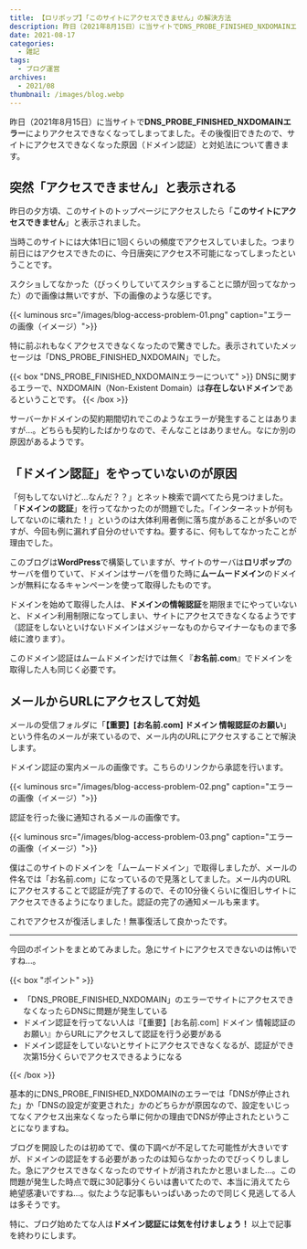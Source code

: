 ```yaml
---
title: 【ロリポップ】「このサイトにアクセスできません」の解決方法
description: 昨日（2021年8月15日）に当サイトでDNS_PROBE_FINISHED_NXDOMAINエラーによりアクセスできなくなってしまってました。その後復旧できたので、サイトにアクセスできなくなった原因（ドメイン認証）と対処法について書きます。
date: 2021-08-17
categories: 
  - 雑記
tags: 
  - ブログ運営
archives: 
  - 2021/08
thumbnail: /images/blog.webp
---
```


昨日（2021年8月15日）に当サイトで**DNS_PROBE_FINISHED_NXDOMAINエラー**によりアクセスできなくなってしまってました。その後復旧できたので、サイトにアクセスできなくなった原因（ドメイン認証）と対処法について書きます。

<!--more-->

## 突然「アクセスできません」と表示される

昨日の夕方頃、このサイトのトップページにアクセスしたら「**このサイトにアクセスできません**」と表示されました。

当時このサイトには大体1日に1回くらいの頻度でアクセスしていました。つまり前日にはアクセスできたのに、今日唐突にアクセス不可能になってしまったということです。

スクショしてなかった（びっくりしていてスクショすることに頭が回ってなかった）ので画像は無いですが、下の画像のような感じです。

{{< luminous src="/images/blog-access-problem-01.png" caption="エラーの画像（イメージ）">}}

特に前ぶれもなくアクセスできなくなったので驚きでした。表示されていたメッセージは「DNS_PROBE_FINISHED_NXDOMAIN」でした。

{{< box "DNS_PROBE_FINISHED_NXDOMAINエラーについて" >}}
DNSに関するエラーで、NXDOMAIN（Non-Existent Domain）は<strong>存在しないドメイン</strong>であるということです。
{{< /box >}}

サーバーかドメインの契約期間切れでこのようなエラーが発生することはありますが…。どちらも契約したばかりなので、そんなことはありません。なにか別の原因があるようです。

## 「ドメイン認証」をやっていないのが原因

「何もしてないけど…なんだ？？」とネット検索で調べてたら見つけました。「**ドメインの認証**」を行ってなかったのが問題でした。「インターネットが何もしてないのに壊れた！」というのは大体利用者側に落ち度があることが多いのですが、今回も例に漏れず自分のせいですね。要するに、何もしてなかったことが理由でした。

このブログは**WordPress**で構築していますが、サイトのサーバは**ロリポップ**のサーバを借りていて、ドメインはサーバを借りた時に**ムームードメイン**のドメインが無料になるキャンペーンを使って取得したものです。

ドメインを始めて取得した人は、**ドメインの情報認証**を期限までにやっていないと、ドメイン利用制限になってしまい、サイトにアクセスできなくなるようです（認証をしないといけないドメインはメジャーなものからマイナーなものまで多岐に渡ります）。

このドメイン認証はムームドメインだけでは無く『**お名前.com**』でドメインを取得した人も同じく必要です。

## メールからURLにアクセスして対処

メールの受信フォルダに「**【重要】[お名前.com] ドメイン 情報認証のお願い**」という件名のメールが来ているので、メール内のURLにアクセスすることで解決します。

ドメイン認証の案内メールの画像です。こちらのリンクから承認を行います。

{{< luminous src="/images/blog-access-problem-02.png" caption="エラーの画像（イメージ）">}}

認証を行った後に通知されるメールの画像です。

{{< luminous src="/images/blog-access-problem-03.png" caption="エラーの画像（イメージ）">}}

僕はこのサイトのドメインを「ムームードメイン」で取得しましたが、メールの件名では「お名前.com」になっているので見落としてました。メール内のURLにアクセスすることで認証が完了するので、その10分後くらいに復旧しサイトにアクセスできるようになりました。認証の完了の通知メールも来ます。

これでアクセスが復活しました！無事復活して良かったです。

* * *

今回のポイントをまとめてみました。急にサイトにアクセスできないのは怖いですね…。

{{< box "ポイント" >}}
<ul>
<li>「DNS_PROBE_FINISHED_NXDOMAIN」のエラーでサイトにアクセスできなくなったらDNSに問題が発生している</li>
<li>ドメイン認証を行ってない人は『【重要】[お名前.com] ドメイン 情報認証のお願い』からURLにアクセスして認証を行う必要がある</li>
<li>ドメイン認証をしていないとサイトにアクセスできなくなるが、認証ができ次第15分くらいでアクセスできるようになる</li>
</ul>
{{< /box >}}

基本的にDNS_PROBE_FINISHED_NXDOMAINのエラーでは「DNSが停止された」か「DNSの設定が変更された」かのどちらかが原因なので、設定をいじってなくアクセス出来なくなったら単に何かの理由でDNSが停止されたということになりますね。

ブログを開設したのは初めてで、僕の下調べが不足してた可能性が大きいですが、ドメインの認証をする必要があったのは知らなかったのでびっくりしました。急にアクセスできなくなったのでサイトが消されたかと思いました…。この問題が発生した時点で既に30記事分くらいは書いてたので、本当に消えてたら絶望感凄いですね…。似たような記事もいっぱいあったので同じく見逃してる人は多そうです。

特に、ブログ始めたてな人は**ドメイン認証には気を付けましょう！** 以上で記事を終わりにします。